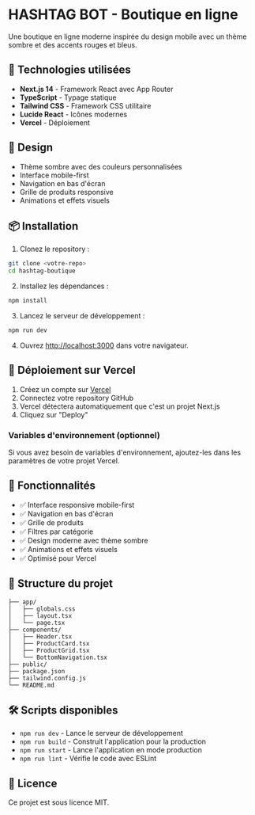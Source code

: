 # HASHTAG BOT - Boutique en ligne

Une boutique en ligne moderne inspirée du design mobile avec un thème sombre et des accents rouges et bleus.

## 🚀 Technologies utilisées

- **Next.js 14** - Framework React avec App Router
- **TypeScript** - Typage statique
- **Tailwind CSS** - Framework CSS utilitaire
- **Lucide React** - Icônes modernes
- **Vercel** - Déploiement

## 🎨 Design

- Thème sombre avec des couleurs personnalisées
- Interface mobile-first
- Navigation en bas d'écran
- Grille de produits responsive
- Animations et effets visuels

## 📦 Installation

1. Clonez le repository :
```bash
git clone <votre-repo>
cd hashtag-boutique
```

2. Installez les dépendances :
```bash
npm install
```

3. Lancez le serveur de développement :
```bash
npm run dev
```

4. Ouvrez [http://localhost:3000](http://localhost:3000) dans votre navigateur.

## 🚀 Déploiement sur Vercel

1. Créez un compte sur [Vercel](https://vercel.com)
2. Connectez votre repository GitHub
3. Vercel détectera automatiquement que c'est un projet Next.js
4. Cliquez sur "Deploy"

### Variables d'environnement (optionnel)

Si vous avez besoin de variables d'environnement, ajoutez-les dans les paramètres de votre projet Vercel.

## 📱 Fonctionnalités

- ✅ Interface responsive mobile-first
- ✅ Navigation en bas d'écran
- ✅ Grille de produits
- ✅ Filtres par catégorie
- ✅ Design moderne avec thème sombre
- ✅ Animations et effets visuels
- ✅ Optimisé pour Vercel

## 🎯 Structure du projet

```
├── app/
│   ├── globals.css
│   ├── layout.tsx
│   └── page.tsx
├── components/
│   ├── Header.tsx
│   ├── ProductCard.tsx
│   ├── ProductGrid.tsx
│   └── BottomNavigation.tsx
├── public/
├── package.json
├── tailwind.config.js
└── README.md
```

## 🛠️ Scripts disponibles

- `npm run dev` - Lance le serveur de développement
- `npm run build` - Construit l'application pour la production
- `npm run start` - Lance l'application en mode production
- `npm run lint` - Vérifie le code avec ESLint

## 📄 Licence

Ce projet est sous licence MIT.